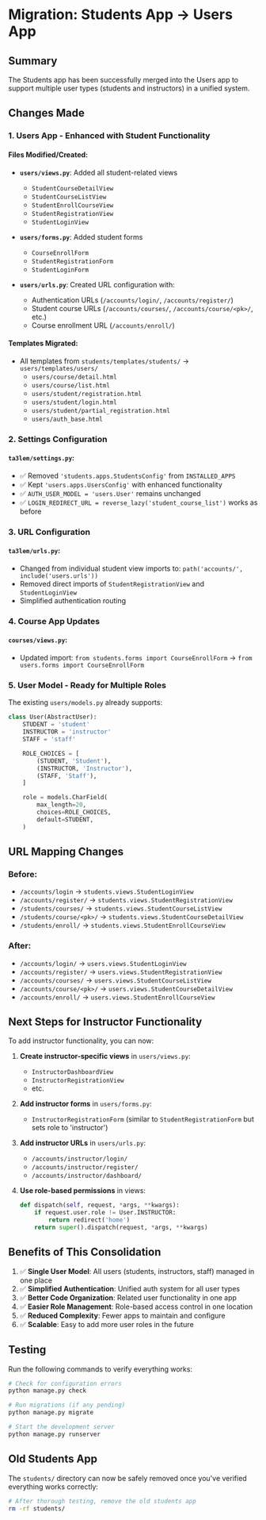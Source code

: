 # Migration: Students App → Users App

## Summary

The Students app has been successfully merged into the Users app to support multiple user types (students and
instructors) in a unified system.

## Changes Made

### 1. **Users App - Enhanced with Student Functionality**

#### Files Modified/Created:

- **`users/views.py`**: Added all student-related views
    - `StudentCourseDetailView`
    - `StudentCourseListView`
    - `StudentEnrollCourseView`
    - `StudentRegistrationView`
    - `StudentLoginView`

- **`users/forms.py`**: Added student forms
    - `CourseEnrollForm`
    - `StudentRegistrationForm`
    - `StudentLoginForm`

- **`users/urls.py`**: Created URL configuration with:
    - Authentication URLs (`/accounts/login/`, `/accounts/register/`)
    - Student course URLs (`/accounts/courses/`, `/accounts/course/<pk>/`, etc.)
    - Course enrollment URL (`/accounts/enroll/`)

#### Templates Migrated:

- All templates from `students/templates/students/` → `users/templates/users/`
    - `users/course/detail.html`
    - `users/course/list.html`
    - `users/student/registration.html`
    - `users/student/login.html`
    - `users/student/partial_registration.html`
    - `users/auth_base.html`

### 2. **Settings Configuration**

#### `ta3lem/settings.py`:

- ✅ Removed `'students.apps.StudentsConfig'` from `INSTALLED_APPS`
- ✅ Kept `'users.apps.UsersConfig'` with enhanced functionality
- ✅ `AUTH_USER_MODEL = 'users.User'` remains unchanged
- ✅ `LOGIN_REDIRECT_URL = reverse_lazy('student_course_list')` works as before

### 3. **URL Configuration**

#### `ta3lem/urls.py`:

- Changed from individual student view imports to: `path('accounts/', include('users.urls'))`
- Removed direct imports of `StudentRegistrationView` and `StudentLoginView`
- Simplified authentication routing

### 4. **Course App Updates**

#### `courses/views.py`:

- Updated import: `from students.forms import CourseEnrollForm` → `from users.forms import CourseEnrollForm`

### 5. **User Model - Ready for Multiple Roles**

The existing `users/models.py` already supports:

```python
class User(AbstractUser):
    STUDENT = 'student'
    INSTRUCTOR = 'instructor'
    STAFF = 'staff'

    ROLE_CHOICES = [
        (STUDENT, 'Student'),
        (INSTRUCTOR, 'Instructor'),
        (STAFF, 'Staff'),
    ]

    role = models.CharField(
        max_length=20,
        choices=ROLE_CHOICES,
        default=STUDENT,
    )
```

## URL Mapping Changes

### Before:

- `/accounts/login` → `students.views.StudentLoginView`
- `/accounts/register/` → `students.views.StudentRegistrationView`
- `/students/courses/` → `students.views.StudentCourseListView`
- `/students/course/<pk>/` → `students.views.StudentCourseDetailView`
- `/students/enroll/` → `students.views.StudentEnrollCourseView`

### After:

- `/accounts/login/` → `users.views.StudentLoginView`
- `/accounts/register/` → `users.views.StudentRegistrationView`
- `/accounts/courses/` → `users.views.StudentCourseListView`
- `/accounts/course/<pk>/` → `users.views.StudentCourseDetailView`
- `/accounts/enroll/` → `users.views.StudentEnrollCourseView`

## Next Steps for Instructor Functionality

To add instructor functionality, you can now:

1. **Create instructor-specific views** in `users/views.py`:
    - `InstructorDashboardView`
    - `InstructorRegistrationView`
    - etc.

2. **Add instructor forms** in `users/forms.py`:
    - `InstructorRegistrationForm` (similar to `StudentRegistrationForm` but sets role to 'instructor')

3. **Add instructor URLs** in `users/urls.py`:
    - `/accounts/instructor/login/`
    - `/accounts/instructor/register/`
    - `/accounts/instructor/dashboard/`

4. **Use role-based permissions** in views:
   ```python
   def dispatch(self, request, *args, **kwargs):
       if request.user.role != User.INSTRUCTOR:
           return redirect('home')
       return super().dispatch(request, *args, **kwargs)
   ```

## Benefits of This Consolidation

1. ✅ **Single User Model**: All users (students, instructors, staff) managed in one place
2. ✅ **Simplified Authentication**: Unified auth system for all user types
3. ✅ **Better Code Organization**: Related user functionality in one app
4. ✅ **Easier Role Management**: Role-based access control in one location
5. ✅ **Reduced Complexity**: Fewer apps to maintain and configure
6. ✅ **Scalable**: Easy to add more user roles in the future

## Testing

Run the following commands to verify everything works:

```bash
# Check for configuration errors
python manage.py check

# Run migrations (if any pending)
python manage.py migrate

# Start the development server
python manage.py runserver
```

## Old Students App

The `students/` directory can now be safely removed once you've verified everything works correctly:

```bash
# After thorough testing, remove the old students app
rm -rf students/
```

